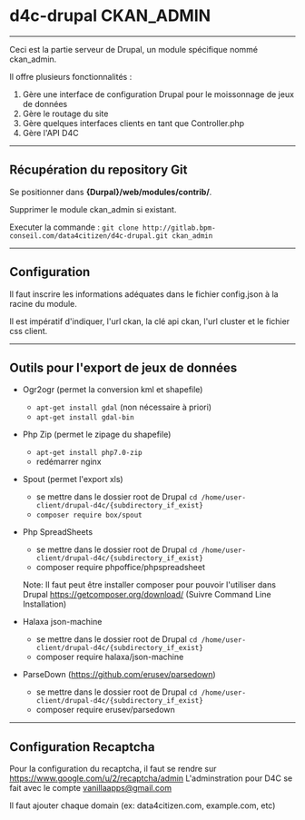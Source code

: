 # d4c-drupal CKAN_ADMIN 

---

Ceci est la partie serveur de Drupal, un module spécifique nommé ckan_admin.

Il offre plusieurs fonctionnalités : 

1. Gère une interface de configuration Drupal pour le moissonnage de jeux de données
2. Gère le routage du site
3. Gère quelques interfaces clients en tant que Controller.php
4. Gère l'API D4C

---

## Récupération du repository Git

Se positionner dans **{Durpal}/web/modules/contrib/**.

Supprimer le module ckan_admin si existant.

Executer la commande : `git clone http://gitlab.bpm-conseil.com/data4citizen/d4c-drupal.git ckan_admin`

---

## Configuration

Il faut inscrire les informations adéquates dans le fichier config.json à la racine du module.

Il est impératif d'indiquer, l'url ckan, la clé api ckan, l'url cluster et le fichier css client.

---

## Outils pour l'export de jeux de données

- Ogr2ogr (permet la conversion kml et shapefile)
	- `apt-get install gdal` (non nécessaire à priori)
	- `apt-get install gdal-bin`

- Php Zip (permet le zipage du shapefile)
	- `apt-get install php7.0-zip`
	- redémarrer nginx

- Spout (permet l'export xls)
	- se mettre dans le dossier root de Drupal `cd /home/user-client/drupal-d4c/{subdirectory_if_exist}`
	- `composer require box/spout`
	
- Php SpreadSheets
	- se mettre dans le dossier root de Drupal `cd /home/user-client/drupal-d4c/{subdirectory_if_exist}`
	- composer require phpoffice/phpspreadsheet
	
	Note: Il faut peut être installer composer pour pouvoir l'utiliser dans Drupal
	https://getcomposer.org/download/ (Suivre Command Line Installation)
	
-  Halaxa json-machine
	- se mettre dans le dossier root de Drupal `cd /home/user-client/drupal-d4c/{subdirectory_if_exist}`
	- composer require halaxa/json-machine
	
-  ParseDown (https://github.com/erusev/parsedown)
	- se mettre dans le dossier root de Drupal `cd /home/user-client/drupal-d4c/{subdirectory_if_exist}`
	- composer require erusev/parsedown

---

## Configuration Recaptcha

Pour la configuration du recaptcha, il faut se rendre sur https://www.google.com/u/2/recaptcha/admin
L'adminstration pour D4C se fait avec le compte vanillaapps@gmail.com

Il faut ajouter chaque domain (ex: data4citizen.com, example.com, etc)

